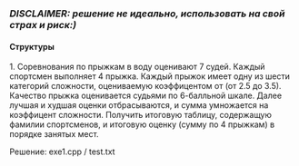 _<h3>DISCLAIMER: решение не идеально, использовать на свой страх и риск:)</h3>_
<h4>Структуры</h4>
<p>1. Соревнования по прыжкам в воду оценивают 7 судей. Каждый спортсмен выполняет 4 прыжка. Каждый прыжок имеет одну из шести категорий сложности, оцениваемую коэффицентом от (от 2.5 до 3.5). Качество прыжка оценивается судьями по 6-балльной шкале. Далее лучшая и худшая оценки отбрасываются, и сумма умножается на коэффицент сложности. Получить итоговую таблицу, содержащую фамилии спортсменов, и итоговую оценку (сумму по 4 прыжкам) в порядке занятых мест.</p>
<p>Решение: exe1.cpp / test.txt</p>

